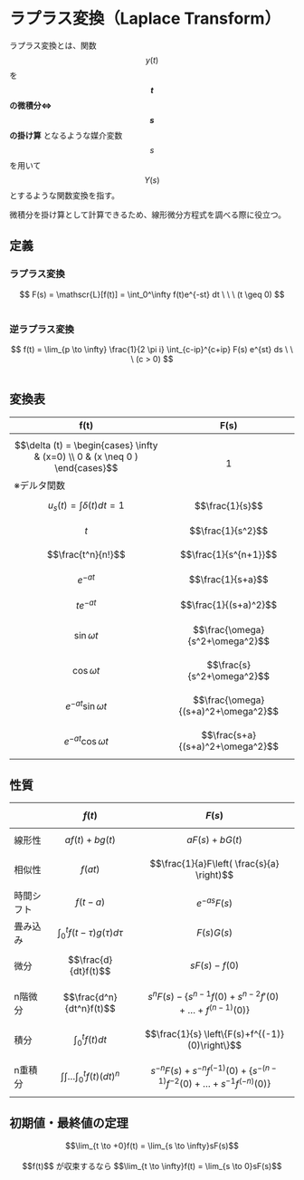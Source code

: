 # ラプラス変換（Laplace Transform）

ラプラス変換とは、関数$$y(t)$$を **$$t$$の微積分⇔$$s$$の掛け算** となるような媒介変数$$s$$を用いて$$Y(s)$$とするような関数変換を指す。

微積分を掛け算として計算できるため、線形微分方程式を調べる際に役立つ。

## 定義

### ラプラス変換

<center>
$$
F(s) = \mathscr{L}[f(t)] = \int_0^\infty f(t)e^{-st} dt \ \ \ (t \geq 0)
$$
</center><br />

### 逆ラプラス変換

<center>
$$
f(t) = \lim_{p \to \infty} \frac{1}{2 \pi i} \int_{c-ip}^{c+ip} F(s) e^{st} ds \ \ \ (c > 0)
$$
</center><br />

## 変換表

|f(t)|F(s)|
|----|----|
| $$\delta (t) = \begin{cases} \infty & (x=0) \\ 0 & (x \neq 0 ) \end{cases}$$ ※デルタ関数| $$1$$ |
| $$u_s(t) = \int \delta (t) dt = 1$$ | $$\frac{1}{s}$$ |
| $$t$$ | $$\frac{1}{s^2}$$ |
| $$\frac{t^n}{n!}$$ | $$\frac{1}{s^{n+1}}$$ |
| $$e^{-at}$$ | $$\frac{1}{s+a}$$ |
| $$te^{-at}$$ | $$\frac{1}{(s+a)^2}$$ |
| $$\sin \omega t$$ | $$\frac{\omega}{s^2+\omega^2}$$ |
| $$\cos \omega t$$ | $$\frac{s}{s^2+\omega^2}$$ |
| $$e^{-at}\sin \omega t$$ | $$\frac{\omega}{(s+a)^2+\omega^2}$$ |
| $$e^{-at}\cos \omega t$$ | $$\frac{s+a}{(s+a)^2+\omega^2}$$ |

## 性質

|| $$f(t)$$ | $$F(s)$$ |
|----|----|----|
|線形性| $$af(t)+bg(t)$$ | $$aF(s)+bG(t)$$ |
|相似性| $$f(at)$$ | $$\frac{1}{a}F\left( \frac{s}{a} \right)$$ |
|時間シフト| $$f(t-a)$$ | $$e^{-as}F(s)$$ |
|畳み込み| $$\int_0^t f(t-\tau)g(\tau)d\tau$$ | $$F(s)G(s)$$ |
|微分| $$\frac{d}{dt}f(t)$$ | $$sF(s)-f(0)$$ |
|n階微分| $$\frac{d^n}{dt^n}f(t)$$ | $$s^nF(s)-\left\{s^{n-1}f(0)+s^{n-2}f'(0) + \dots + f^{(n-1)}(0)\right\}$$ |
|積分| $$\int_0^tf(t)dt$$ | $$\frac{1}{s} \left\{F(s)+f^{(-1)}(0)\right\}$$ |
|n重積分| $$\int \int \dots \int_0^tf(t)(dt)^n$$ | $$s^{-n}F(s)+s^{-n}f^{(-1)}(0)+\left\{s^{-(n-1)}f^{-2}(0)+\dots+s^{-1}f^{(-n)}(0)\right\}$$ |

## 初期値・最終値の定理

<center>
$$\lim_{t \to +0}f(t) = \lim_{s \to \infty}sF(s)$$
</center><br />

<center>
$$f(t)$$ が収束するなら $$\lim_{t \to \infty}f(t) = \lim_{s \to 0}sF(s)$$
</center><br />
